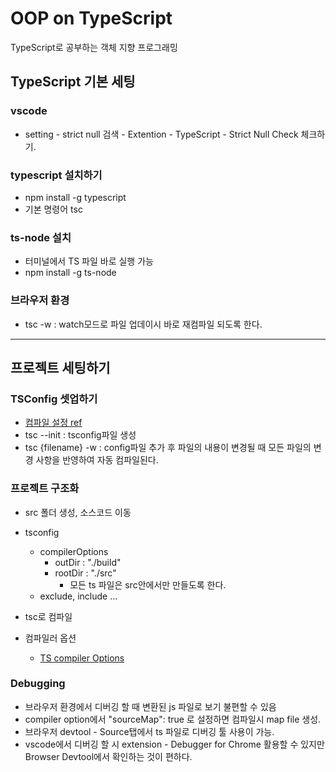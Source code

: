 # OOP on TypeScript

TypeScript로 공부하는 객체 지향 프로그래밍

## TypeScript 기본 세팅

### vscode

- setting - strict null 검색 - Extention - TypeScript - Strict Null Check 체크하기.

### typescript 설치하기

- npm install -g typescript
- 기본 명령어 tsc

### ts-node 설치

- 터미널에서 TS 파일 바로 실행 가능
- npm install -g ts-node

### 브라우저 환경

- tsc -w : watch모드로 파일 업데이시 바로 재컴파일 되도록 한다.

---

## 프로젝트 세팅하기

### TSConfig 셋업하기

- [컴파일 설정 ref](https://inpa.tistory.com/entry/TS-%F0%9F%93%98-%ED%83%80%EC%9E%85%EC%8A%A4%ED%81%AC%EB%A6%BD%ED%8A%B8-tsconfigjson-%EC%84%A4%EC%A0%95%ED%95%98%EA%B8%B0-%EC%B4%9D%EC%A0%95%EB%A6%AC)
- tsc --init : tsconfig파일 생성
- tsc {filename} -w : config파일 추가 후 파일의 내용이 변경될 때 모든 파일의 변경 사항을 반영하여 자동 컴파일된다.

### 프로젝트 구조화

- src 폴더 생성, 소스코드 이동
- tsconfig
  - compilerOptions
    - outDir : "./build"
    - rootDir : "./src"
      - 모든 ts 파일은 src안에서만 만들도록 한다.
  - exclude, include ...
- tsc로 컴파일

- 컴파일러 옵션
  - [TS compiler Options](https://www.typescriptlang.org/docs/handbook/compiler-options-in-msbuild.html)

### Debugging

- 브라우저 환경에서 디버깅 할 때 변환된 js 파일로 보기 불편할 수 있음
- compiler option에서 "sourceMap": true 로 설정하면 컴파일시 map file 생성.
- 브라우저 devtool \- Source탭에서 ts 파일로 디버깅 툴 사용이 가능.
- vscode에서 디버깅 할 시 extension \- Debugger for Chrome 활용할 수 있지만 Browser Devtool에서 확인하는 것이 편하다.

